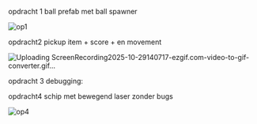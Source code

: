 opdracht 1
ball prefab met ball spawner

![op1](https://github.com/user-attachments/assets/a04f6d64-9a24-4d00-b7ee-e7e3a4197e05)

opdracht2
pickup item + score + en movement

![Uploading ScreenRecording2025-10-29140717-ezgif.com-video-to-gif-converter.gif…]()

opdracht 3
debugging:


opdracht4
schip met bewegend laser zonder bugs

![op4](https://github.com/user-attachments/assets/4e595f3f-26eb-46fe-898a-068ee0c8e5fd)

